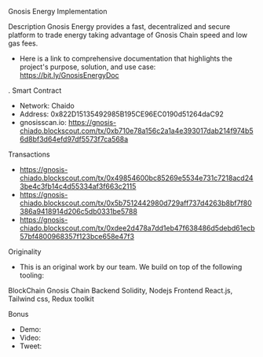 ﻿Gnosis Energy Implementation
 
Description
 Gnosis Energy provides a fast, decentralized and secure platform to trade energy taking advantage of Gnosis Chain speed and low gas fees.
- Here is a link to comprehensive documentation that highlights the project's purpose, solution, and use case: https://bit.ly/GnosisEnergyDoc


.
Smart Contract
 
- Network: Chaido
- Address: 0x822D15135492985B195CE96EC0190d51264daC92
- gnosisscan.io: https://gnosis-chiado.blockscout.com/tx/0xb710e78a156c2a1a4e393017dab214f974b56d8bf3d64efd97df5573f7ca568a
 
Transactions
 
- https://gnosis-chiado.blockscout.com/tx/0x49854600bc85269e5534e731c7218acd243be4c3fb14c4d55334af3f663c2115
- https://gnosis-chiado.blockscout.com/tx/0x5b7512442980d729aff737d4263b8bf7f80386a9418914d206c5db0331be5788
- https://gnosis-chiado.blockscout.com/tx/0xdee2d478a7dd1eb47f638486d5debd61ecb57bf4800968357f123bce658e47f3



 
Originality
 
- This is an original work by our team. We build on top of the following tooling:

BlockChain
Gnosis Chain
Backend
Solidity, Nodejs
Frontend
React.js, Tailwind css, Redux toolkit


 
Bonus
 
- Demo: <Link>
- Video: <Link>
- Tweet: <Link>